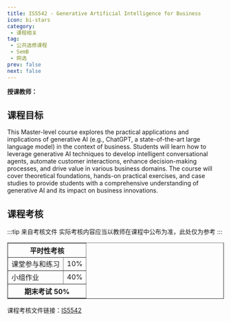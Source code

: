 ```yaml
---
title: IS5542 - Generative Artificial Intelligence for Business
icon: bi-stars
category:
 - 课程相关
tag:
 - 公共选修课程
 - SemB
 - 网选
prev: false
next: false
---
```



**授课教师：**

<VPBanner
  title = "周昌願（Prof. CHOW Andy）"
  content = "Assistant Professor"
  logo = "https://www.cb.cityu.edu.hk/portfolio/photos/00550213.jpg"
  :actions = '[  
        {
            text: "详细信息",
            link: "https://www.cb.cityu.edu.hk/People-and-Research/People/People-Details?eid=andchow"
        },
    ]'
/>


## 课程目标

This Master-level course explores the practical applications and implications of generative AI (e.g., ChatGPT, a state-of-the-art large language model) in the context of business. Students will learn how to leverage generative AI techniques to develop intelligent conversational agents, automate customer interactions, enhance decision-making processes, and drive value in various business domains. The course will cover theoretical foundations, hands-on practical exercises, and case studies to provide students with a comprehensive understanding of generative AI and its impact on business innovations.

## 课程考核

:::tip 来自考核文件
实际考核内容应当以教师在课程中公布为准，此处仅为参考
:::

<table border="1" cellspacing="0" cellpadding="6">
    <!-- 表头：平时性考核 -->
    <tr>
        <th colspan="2">平时性考核</th>
    </tr>
    <!-- 课堂参与和练习 -->
    <tr>
        <td>课堂参与和练习</td>
        <td>10%</td>
    </tr>
    <!-- 小组作业 -->
    <tr>
        <td>小组作业</td>
        <td>40%</td>
    </tr>
    <!-- 期末考试 -->
    <tr>
        <th colspan="2">期末考试 50%</th>
    </tr>
</table>

课程考核文件链接：[IS5542](https://www.cityu.edu.hk/catalogue/pg/202425/course/IS5542.pdf)
